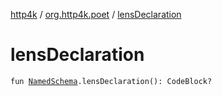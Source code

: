 [http4k](../index.md) / [org.http4k.poet](index.md) / [lensDeclaration](./lens-declaration.md)

# lensDeclaration

`fun `[`NamedSchema`](../org.http4k.openapi.v3/-named-schema/index.md)`.lensDeclaration(): CodeBlock?`